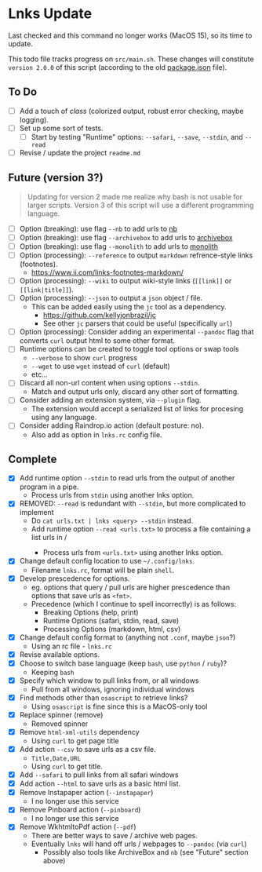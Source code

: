 # Lnks Update

Last checked and this command no longer works (MacOS 15), so its time to update.

This todo file tracks progress on `src/main.sh`. These changes will constitute `version 2.0.0` of this script (according to the old [package.json](package.json) file).

## To Do

- [ ] Add a touch of *class* (colorized output, robust error checking, maybe logging).
- [ ] Set up some sort of tests.
  - [ ] Start by testing "Runtime" options: `--safari`, `--save`, `--stdin`, and `--read`
- [ ] Revise / update the project `readme.md`

## Future (version 3?)

> Updating for version 2 made me realize why bash is not usable for larger scripts. Version 3 of this script will use a different programming language.

- [ ] Option (breaking): use flag `--nb` to add urls to [nb](https://xwmx.github.io/nb)
- [ ] Option (breaking): use flag `--archivebox` to add urls to [archivebox](https://github.com/ArchiveBox/ArchiveBox)
- [ ] Option (breaking): use flag `--monolith` to add urls to [monolith](https://github.com/Y2Z/monolith)
- [ ] Option (processing): `--reference` to output `markdown` refrence-style links (footnotes).
  - https://www.ii.com/links-footnotes-markdown/
- [ ] Option (processing): `--wiki` to output wiki-style links (`[[link]]` or `[[link|title]]`).
- [ ] Option (processing): `--json` to output a `json` object / file.
  - This can be added easily using the `jc` tool as a dependency.
    - https://github.com/kellyjonbrazil/jc
    - See other `jc` parsers that could be useful (specifically `url`)
- [ ] Option (processing): Consider adding an experimental `--pandoc` flag that converts `curl` output
      html to some other format.
- [ ] Runtime options can be created to toggle tool options or swap tools
  - `--verbose` to show `curl` progress
  - `--wget` to use `wget` instead of `curl` (default)
  - etc...
- [ ] Discard all non-url content when using options `--stdin`.
  - Match and output urls only, discard any other sort of formatting.
- [ ] Consider adding an extension system, via `--plugin` flag.
  - The extension would accept a serialized list of links for procesing using any language.
- [ ] Consider adding Raindrop.io action (default posture: no).
  - Also add as option in `lnks.rc` config file.

## Complete

- [x] Add runtime option `--stdin` to read urls from the output of another program in a pipe.
  - Process urls from `stdin` using another lnks option.
- [x] REMOVED: `--read` is redundant with `--stdin`, but more complicated to implement
  - Do `cat urls.txt | lnks <query> --stdin` instead.
  - Add runtime option `--read <urls.txt>` to process a file containing a list urls in <format>/
    - Process urls from `<urls.txt>` using another lnks option.
- [x] Change default config location to use `~/.config/lnks`.
  - Filename `lnks.rc`, format will be plain `shell`.
- [x] Develop prescedence for options.
  - eg. options that query / pull urls are higher prescedence than options that save urls as `<fmt>`.
  - Precedence (which I continue to spell incorrectly) is as follows:
    - Breaking Options (help, print)
    - Runtime Options (safari, stdin, read, save)
    - Processing Options (markdown, html, csv)
- [x] Change default config format to (anything not `.conf`, maybe `json`?)
  - Using an rc file - `lnks.rc`
- [x] Revise available options.
- [x] Choose to switch base language (keep `bash`, use `python` / `ruby`)?
  - Keeping `bash`
- [x] Specify which window to pull links from, or all windows
  - Pull from all windows, ignoring individual windows
- [x] Find methods other than `osascript` to retrieve links?
  - Using `osascript` is fine since this is a MacOS-only tool
- [x] Replace spinner (remove)
  - Removed spinner
- [x] Remove `html-xml-utils` dependency
  - Using `curl` to get page title
- [x] Add action `--csv` to save urls as a csv file.
  - `Title,Date,URL`
  - Using `curl` to get title.
- [x] Add `--safari` to pull links from all safari windows
- [x] Add action `--html` to save urls as a basic html list.
- [x] Remove Instapaper action (`--instapaper`)
  - I no longer use this service
- [x] Remove Pinboard action (`--pinboard`)
  - I no longer use this service
- [x] Remove WkhtmltoPdf action (`--pdf`)
  - There are better ways to save / archive web pages.
  - Eventually `lnks` will hand off urls / webpages to `--pandoc` (via `curl`)
    - Possibly also tools like ArchiveBox and `nb` (see "Future" section above)
